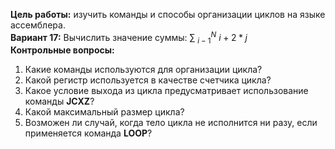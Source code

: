 **Цель работы:** изучить команды и способы организации циклов на языке ассемблера.  
**Вариант 17:** Вычислить значение суммы: $\sum$ $_{i-1}^{N}$  $i+2*j$  
**Контрольные вопросы:**  
1. Какие команды используются для организации цикла?
2. Какой регистр используется в качестве счетчика цикла?
3. Какое условие выхода из цикла предусматривает использование команды **JCXZ**?
4. Какой максимальный размер цикла?
5. Возможен ли случай, когда тело цикла не исполнится ни разу, если применяется команда **LOOP**?